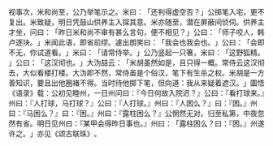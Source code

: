 视事次，米和尚至，公乃举笔示之。米曰：​「还判得虚空否？​」公掷笔入宅，更不复出。米致疑，明日凭鼓山供养主入探其意。米亦随至，潜在屏蔽间侦伺。供养主才坐，问曰：​「昨日米和尚不审有甚么言句，便不相见？​」公曰：​「师子咬人，韩卢逐块。​」米闻此语，即省前缪。遽出朗笑曰：​「我会也我会也。​」公曰：​「会即不无，你试道看。​」米曰：​「请常侍举。​」公乃竖起一只箸，米曰：​「这野狐精。​」公曰：​「这汉彻也。​」大沩喆云：​「米胡虽然如是，且只得一概。常侍云这汉彻去，大似看楼打楼。大沩即不然，常侍虽是个俗汉，笔下有生杀之权。米胡是一方善知识，要且出他圈褚不得。当时待他掷下笔，但向道：我从来疑着遮汉。​」圜悟《语录》载：公初见睦州，一日州问曰：『今日何故入院迟？』公曰：『看打球来。』州曰：『人打球，马打球？』公曰：『人打球。』州曰：『人困么？』曰：『困。』州曰：『马困么？』曰：『困。』州曰：『露柱困么？』公惘然无对。归至私第，中夜忽然有省。明日见州曰：『某甲会得昨日事也。』州曰：​「露柱困么？曰：『困。』州遂许之。​」亦见《颂古联珠》​。